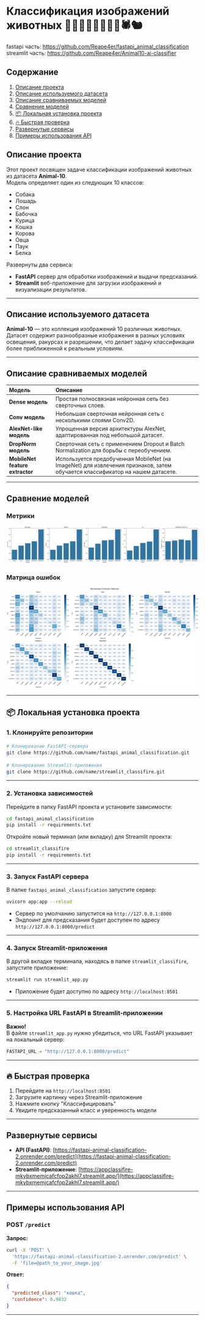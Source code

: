 # Классификация изображений животных 🐶🐴🐘🦋🐔🐱🐄🐑🕷️🐿️
fastapi часть: https://github.com/Reape4er/fastapi_animal_classification
streamlit часть: https://github.com/Reape4er/Animal10-ai-classifier
## Содержание

1. [Описание проекта](#описание-проекта)
2. [Описание используемого датасета](#описание-используемого-датасета)
3. [Описание сравниваемых моделей](#описание-сравниваемых-моделей)
4. [Сравнение моделей](#сравнение-моделей)
5. [📦 Локальная установка проекта](#-локальная-установка-проекта)
6. [🔥 Быстрая проверка](#-быстрая-проверка)
7. [Развернутые сервисы](#развернутые-сервисы)
8. [Примеры использования API](#примеры-использования-api)

## Описание проекта

Этот проект посвящен задаче классификации изображений животных из датасета **Animal-10**.  
Модель определяет один из следующих 10 классов:

- Собака
- Лошадь
- Слон
- Бабочка
- Курица
- Кошка
- Корова
- Овца
- Паук
- Белка

Развернуты два сервиса:
- **FastAPI** сервер для обработки изображений и выдачи предсказаний.
- **Streamlit** веб-приложение для загрузки изображений и визуализации результатов.

---

## Описание используемого датасета

**Animal-10** — это коллекция изображений 10 различных животных. Датасет содержит разнообразные изображения в разных условиях освещения, ракурсах и разрешении, что делает задачу классификации более приближенной к реальным условиям.

---

## Описание сравниваемых моделей

| Модель | Описание |
|:------|:---------|
| **Dense модель** | Простая полносвязная нейронная сеть без сверточных слоев. |
| **Conv модель** | Небольшая сверточная нейронная сеть с несколькими слоями Conv2D. |
| **AlexNet-like модель** | Упрощенная версия архитектуры AlexNet, адаптированная под небольшой датасет. |
| **DropNorm модель** | Сверточная сеть с применением Dropout и Batch Normalization для борьбы с переобучением. |
| **MobileNet feature extractor** | Используется предобученная MobileNet (на ImageNet) для извлечения признаков, затем обучается классификатор на нашем датасете. |

---

## Сравнение моделей

### Метрики
![Метрики](info/metrics.png)
### Матрица ошибок
![Матрица ошибок](info/Confusion_matrix.png)

---

## 📦 Локальная установка проекта

### 1. Клонируйте репозитории

```bash
# Клонирование FastAPI-сервера
git clone https://github.com/name/fastapi_animal_classification.git

# Клонирование Streamlit-приложения
git clone https://github.com/name/streamlit_classifire.git
```

---

### 2. Установка зависимостей

Перейдите в папку FastAPI проекта и установите зависимости:

```bash
cd fastapi_animal_classification
pip install -r requirements.txt
```

Откройте новый терминал (или вкладку) для Streamlit проекта:

```bash
cd streamlit_classifire
pip install -r requirements.txt
```

---

### 3. Запуск FastAPI сервера

В папке `fastapi_animal_classification` запустите сервер:

```bash
uvicorn app:app --reload
```

- Сервер по умолчанию запустится на `http://127.0.0.1:8000`
- Эндпоинт для предсказания будет доступен по адресу `http://127.0.0.1:8000/predict`

---

### 4. Запуск Streamlit-приложения

В другой вкладке терминала, находясь в папке `streamlit_classifire`, запустите приложение:

```bash
streamlit run streamlit_app.py
```

- Приложение будет доступно по адресу `http://localhost:8501`

---

### 5. Настройка URL FastAPI в Streamlit-приложении

**Важно!**  
В файле `streamlit_app.py` нужно убедиться, что URL FastAPI указывает на локальный сервер:

```python
FASTAPI_URL = "http://127.0.0.1:8000/predict"
```

---

## 🔥 Быстрая проверка

1. Перейдите на `http://localhost:8501`
2. Загрузите картинку через Streamlit-приложение
3. Нажмите кнопку "Классифицировать"
4. Увидите предсказанный класс и уверенность модели

---

## Развернутые сервисы

- **API (FastAPI)**: [https://fastapi-animal-classification-2.onrender.com/predict](https://fastapi-animal-classification-2.onrender.com/predict)
- **Streamlit-приложение**: [https://appclassifire-mkybxmemjcafcfop2akhl7.streamlit.app/](https://appclassifire-mkybxmemjcafcfop2akhl7.streamlit.app/)

---

## Примеры использования API

### POST `/predict`

**Запрос:**

```bash
curl -X 'POST' \
  'https://fastapi-animal-classification-2.onrender.com/predict' \
  -F 'file=@path_to_your_image.jpg'
```

**Ответ:**

```json
{
  "predicted_class": "кошка",
  "confidence": 0.9832
}
```

---

